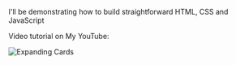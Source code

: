 I'll be demonstrating how to build straightforward HTML, CSS and JavaScript 


Video tutorial on My YouTube: 


![Expanding Cards](https://github.com/hot-zero/Expanding-Cards/assets/72950401/90adaab7-d786-4e47-a5b3-5d0fc6d6b61e)
